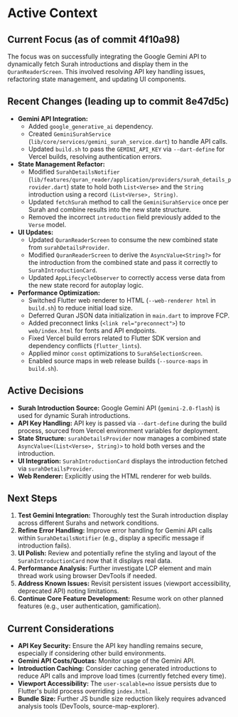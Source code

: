 # Active Context

## Current Focus (as of commit 4f10a98)

The focus was on successfully integrating the Google Gemini API to dynamically fetch Surah introductions and display them in the `QuranReaderScreen`. This involved resolving API key handling issues, refactoring state management, and updating UI components.

## Recent Changes (leading up to commit 8e47d5c)

*   **Gemini API Integration:**
    *   Added `google_generative_ai` dependency.
    *   Created `GeminiSurahService` (`lib/core/services/gemini_surah_service.dart`) to handle API calls.
    *   Updated `build.sh` to pass the `GEMINI_API_KEY` via `--dart-define` for Vercel builds, resolving authentication errors.
*   **State Management Refactor:**
    *   Modified `SurahDetailsNotifier` (`lib/features/quran_reader/application/providers/surah_details_provider.dart`) state to hold both `List<Verse>` and the `String` introduction using a record `(List<Verse>, String)`.
    *   Updated `fetchSurah` method to call the `GeminiSurahService` once per Surah and combine results into the new state structure.
    *   Removed the incorrect `introduction` field previously added to the `Verse` model.
*   **UI Updates:**
    *   Updated `QuranReaderScreen` to consume the new combined state from `surahDetailsProvider`.
    *   Modified `QuranReaderScreen` to derive the `AsyncValue<String?>` for the introduction from the combined state and pass it correctly to `SurahIntroductionCard`.
    *   Updated `AppLifecycleObserver` to correctly access verse data from the new state record for autoplay logic.
*   **Performance Optimization:**
    *   Switched Flutter web renderer to HTML (`--web-renderer html` in `build.sh`) to reduce initial load size.
    *   Deferred Quran JSON data initialization in `main.dart` to improve FCP.
    *   Added preconnect links (`<link rel="preconnect">`) to `web/index.html` for fonts and API endpoints.
    *   Fixed Vercel build errors related to Flutter SDK version and dependency conflicts (`flutter_lints`).
    *   Applied minor `const` optimizations to `SurahSelectionScreen`.
    *   Enabled source maps in web release builds (`--source-maps` in `build.sh`).

## Active Decisions

*   **Surah Introduction Source:** Google Gemini API (`gemini-2.0-flash`) is used for dynamic Surah introductions.
*   **API Key Handling:** API key is passed via `--dart-define` during the build process, sourced from Vercel environment variables for deployment.
*   **State Structure:** `surahDetailsProvider` now manages a combined state `AsyncValue<(List<Verse>, String)>` to hold both verses and the introduction.
*   **UI Integration:** `SurahIntroductionCard` displays the introduction fetched via `surahDetailsProvider`.
*   **Web Renderer:** Explicitly using the HTML renderer for web builds.

## Next Steps

1.  **Test Gemini Integration:** Thoroughly test the Surah introduction display across different Surahs and network conditions.
2.  **Refine Error Handling:** Improve error handling for Gemini API calls within `SurahDetailsNotifier` (e.g., display a specific message if introduction fails).
3.  **UI Polish:** Review and potentially refine the styling and layout of the `SurahIntroductionCard` now that it displays real data.
4.  **Performance Analysis:** Further investigate LCP element and main thread work using browser DevTools if needed.
5.  **Address Known Issues:** Revisit persistent issues (viewport accessibility, deprecated API) noting limitations.
6.  **Continue Core Feature Development:** Resume work on other planned features (e.g., user authentication, gamification).

## Current Considerations

*   **API Key Security:** Ensure the API key handling remains secure, especially if considering other build environments.
*   **Gemini API Costs/Quotas:** Monitor usage of the Gemini API.
*   **Introduction Caching:** Consider caching generated introductions to reduce API calls and improve load times (currently fetched every time).
*   **Viewport Accessibility:** The `user-scalable=no` issue persists due to Flutter's build process overriding `index.html`.
*   **Bundle Size:** Further JS bundle size reduction likely requires advanced analysis tools (DevTools, source-map-explorer).
